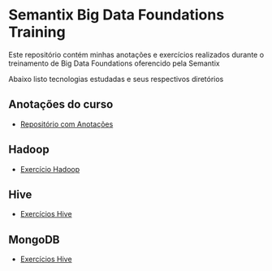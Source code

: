 # Semantix Big Data Foundations Training
Este repositório contém minhas anotações e exercícios realizados durante o treinamento de Big Data Foundations oferencido pela Semantix

Abaixo listo tecnologias estudadas e seus respectivos diretórios

## Anotações do curso

- [Repositório com Anotações](https://github.com/lucasjmorgado/Semantix-Big-Data-Foundations/tree/main/Anota%C3%A7%C3%B5es)

## Hadoop

- [Exercício Hadoop](https://github.com/lucasjmorgado/Semantix-Big-Data-Foundations/blob/main/Hadoop/1-HadoopExercises.md)

## Hive 

- [Exercícios Hive](https://github.com/lucasjmorgado/Semantix-Big-Data-Foundations/tree/main/Hive)

## MongoDB

- [Exercícios Hive](https://github.com/lucasjmorgado/Semantix-Big-Data-Foundations/tree/main/Semantix-mongoDB)
